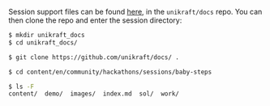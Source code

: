 Session support files can be found [here](https://github.com/unikraft/docs/tree/main/content/en/community/hackathons/sessions/baby-steps), in the `unikraft/docs` repo.
You can then clone the repo and enter the session directory:

```bash
$ mkdir unikraft_docs
$ cd unikraft_docs/

$ git clone https://github.com/unikraft/docs/ .

$ cd content/en/community/hackathons/sessions/baby-steps

$ ls -F
content/  demo/  images/  index.md  sol/  work/
```
